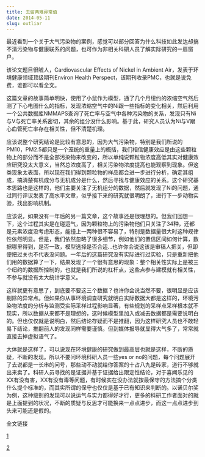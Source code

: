 ```yaml
---
title: 去留两难异常值
date: 2014-05-11
slug: outliar
---
```


最近看到一个关于大气污染物的案例，感觉可以部分回答为什么科技如此发达却搞不清污染物与健康联系的问题，也可作为非相关科研人员了解实际研究的一扇窗户。

该论文题目很唬人，Cardiovascular Effects of Nickel in Ambient Air，发表于环境健康领域顶级期刊Environ Health Perspect，该期刊收录PMC，也就是说免费，谁都可以看全文。

这篇文章的故事简单明快，使用了小鼠作为模型，通了几个月纽约的浓缩空气然后测了下心电图什么的指标，发现浓缩空气中的Ni跟一些指标的变化相关，然后利用一个公共数据库NMMAPS查询了死亡率与空气中各种污染物的关系，发现只有Ni与V与死亡率关系密切，其余的组分没什么影响。基于此，研究人员认为Ni与V跟心血管死亡率存在相关性，但不清楚机理。

应该说整个研究结论是比较有意思的，因为大气污染物，特别是我们所说的PM10，PM2.5都只是一个笼统的重量上的概括，我们相信健康效应是由这些颗粒物上的部分而不是全部污染物来改变的，所以单纯说颗粒物浓度高低其实对健康效应研究没太大意义，当然总浓度高了，相关污染物浓度提高也能观察到现象。但这类现象太表面，所以现在我们得到颗粒物的样品都会进一步进行分析，确定其组成，搞清楚有机成分与无机成分是什么，然后寻找与健康效应的关系。这个研究基本思路也是这样的，他们主要关注了无机组分的数据，然后就发现了Ni的问题，通过同行评议发表了高水平文章，似乎接下来的研究就很明朗了，进行下一步动物实验，找出影响机制。

应该说，如果没有一年后的另一篇文章，这个故事还是很理想的。但我们回想一下，这个过程其实是在碰运气，因为颗粒物上的污染物他们只关注了34种，还都是元素浓度没考虑形态，能撞上一两种很不容易了，特别是数据量很大时这种规律性依然明显。但是，我们依然忽略了很多细节，例如他们的置信区间如何计算，数据哪里得到，是否一致，模型选择是否合适…也许你会说这该是审稿人把关，但即便把过关也不代表没问题。一年后的这篇研究没有实际进行过实验，只是重新把他们用的数据算了一下，结果发现了一个很有意思的现象：整个相关性实际上是被三个纽约的数据所控制的，也就是我们所说的杠杆点，这些点参与建模就有相关性，不参与就没有太大统计学意义。

这样就更有意思了，到底要不要这三个数据？也许你会说当然不要，很明显是应该剔除的异常点。但如果你从事环境调查研究就明白实际数据大都是这样的，环境污染物浓度的分析与监测受实际采样过程影响显著，有些规划的采样点采样根本就不现实，所以数据从来都不是理想的，这时候模型里加入或减去数据都是需要说明白的。但也仅仅就是说明白，然后结论存疑而不是推翻，因为这样研究人员也不敢轻易下结论，推翻前人的发现同样需要谨慎。但到媒体报导就显得大气多了，常常就直接去掉虚拟语气了。

大体就是这样了，可以说现在环境健康的研究做到最高层也就是这样，不断的质疑，不断的发现。所以不要问环境科研人员一些yes or no的问题，每个问题展开了去说都是一长串的问号，那些动不动就给你答案的十占八九是砖家，道行不够就出来卖了。科研人员寻找的是证据并基于证据给出限定性结论，对于喜闻乐见的XX有没有害，XX有没有毒等问题，有时候实在没办法就按最保守的方法搞个分类什么提个标准的，而其实所谓的保守也仅仅是基于已有知识来判断的。以诺贝尔奖为例，这种级别的发现可以说运气与实力都得好才行，更多的科研工作者面对的就是上面提到的状况，不断的质疑与反思才可能换来一点点进步，而这一点点进步到头来可能还是假的。

全文链接

[1](http://www.ncbi.nlm.nih.gov/pmc/articles/PMC1665439/)

[2](http://www.ncbi.nlm.nih.gov/pmc/articles/PMC2137127/)